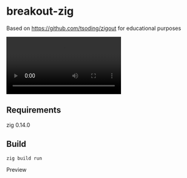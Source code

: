 # breakout-zig

Based on https://github.com/tsoding/zigout for educational purposes

![preview](./preview.mov)

## Requirements

zig 0.14.0

## Build

```sh
zig build run
```

Preview
